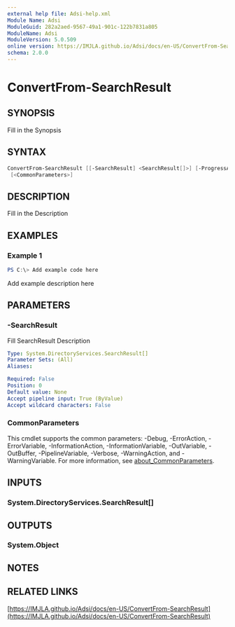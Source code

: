 ```yaml
---
external help file: Adsi-help.xml
Module Name: Adsi
ModuleGuid: 282a2aed-9567-49a1-901c-122b7831a805
ModuleName: Adsi
ModuleVersion: 5.0.509
online version: https://IMJLA.github.io/Adsi/docs/en-US/ConvertFrom-SearchResult
schema: 2.0.0
---
```


# ConvertFrom-SearchResult

## SYNOPSIS
Fill in the Synopsis

## SYNTAX

```powershell
ConvertFrom-SearchResult [[-SearchResult] <SearchResult[]>] [-ProgressAction <ActionPreference>]
 [<CommonParameters>]
```

## DESCRIPTION
Fill in the Description

## EXAMPLES

### Example 1
```powershell
PS C:\> Add example code here
```

Add example description here

## PARAMETERS

### -SearchResult
Fill SearchResult Description

```yaml
Type: System.DirectoryServices.SearchResult[]
Parameter Sets: (All)
Aliases:

Required: False
Position: 0
Default value: None
Accept pipeline input: True (ByValue)
Accept wildcard characters: False
```

### CommonParameters
This cmdlet supports the common parameters: -Debug, -ErrorAction, -ErrorVariable, -InformationAction, -InformationVariable, -OutVariable, -OutBuffer, -PipelineVariable, -Verbose, -WarningAction, and -WarningVariable. For more information, see [about_CommonParameters](http://go.microsoft.com/fwlink/?LinkID=113216).

## INPUTS

### System.DirectoryServices.SearchResult[]

## OUTPUTS

### System.Object
## NOTES

## RELATED LINKS

[https://IMJLA.github.io/Adsi/docs/en-US/ConvertFrom-SearchResult](https://IMJLA.github.io/Adsi/docs/en-US/ConvertFrom-SearchResult)


